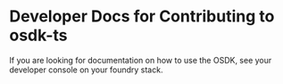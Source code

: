 # Developer Docs for Contributing to osdk-ts

If you are looking for documentation on how to use the OSDK, see your developer console on your foundry stack.